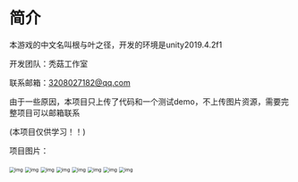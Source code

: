 <h1>简介</h1>
本游戏的中文名叫根与叶之径，开发的环境是unity2019.4.2f1

开发团队：秃菇工作室

联系邮箱：3208027182@qq.com

由于一些原因，本项目只上传了代码和一个测试demo，不上传图片资源，需要完整项目可以邮箱联系

(本项目仅供学习！！)

项目图片：



<img src="https://github.com/ErfengV/Diameter-Of-Rhizome/blob/main/pic/109ABC73EC6E42739D8BD452EEC5348E.jpg" alt="img" style="zoom:60%;" />

<img src="https://github.com/ErfengV/Diameter-Of-Rhizome/blob/main/pic/4599853CE4B1DE752A57035EE2DD3434.jpg" alt="img" style="zoom:60%;" />

<img src="https://github.com/ErfengV/Diameter-Of-Rhizome/blob/main/pic/492E4B575B4418931184AF7A2D684100.jpg" alt="img" style="zoom:60%;" />

<img src="https://github.com/ErfengV/Diameter-Of-Rhizome/blob/main/pic/508C479C5D6269601A85D45AE23FD99D.jpg" alt="img" style="zoom:60%;" />

<img src="https://github.com/ErfengV/Diameter-Of-Rhizome/blob/main/pic/82C3FE6F03DB3C3B23DCC69647CC9FE6.jpg" alt="img" style="zoom:60%;" />

<img src="https://github.com/ErfengV/Diameter-Of-Rhizome/blob/main/pic/85105922688272E6524089F5B0A3CC4C.jpg" alt="img" style="zoom:60%;" />

<img src="https://github.com/ErfengV/Diameter-Of-Rhizome/blob/main/pic/ABCBB148310D69782A82C39D7FBCF4C8.jpg" alt="img" style="zoom:60%;" />

<img src="https://github.com/ErfengV/Diameter-Of-Rhizome/blob/main/pic/D419CA707E40AD65C5CCCEE5D4A60AB3.jpg" alt="img" style="zoom:60%;" />
